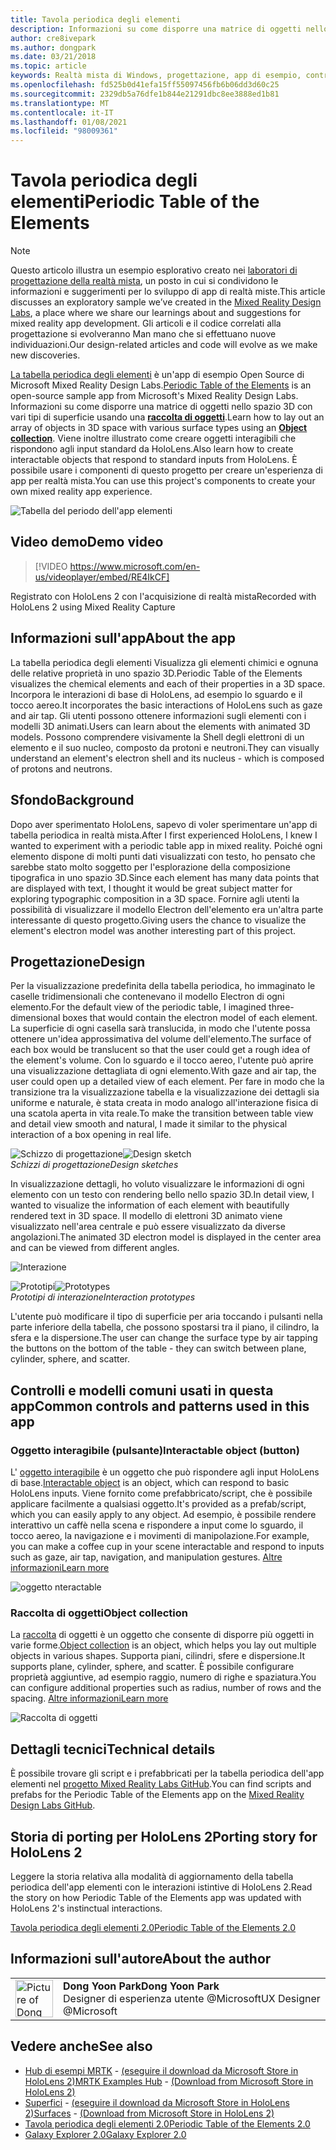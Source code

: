 ```yaml
---
title: Tavola periodica degli elementi
description: Informazioni su come disporre una matrice di oggetti nello spazio 3D con vari tipi di superficie usando una raccolta di oggetti con la tabella periodica dell'app di esempio Elements.
author: cre8ivepark
ms.author: dongpark
ms.date: 03/21/2018
ms.topic: article
keywords: Realtà mista di Windows, progettazione, app di esempio, controlli, MRTK, Toolkit per realtà mista, Unity, app di esempio, app di esempio, open source, Microsoft Store, HoloLens, auricolare per realtà mista, auricolare di realtà mista di Windows, auricolare della realtà virtuale
ms.openlocfilehash: fd525b0d41efa15ff55097456fb6b06dd3d60c25
ms.sourcegitcommit: 2329db5a76dfe1b844e21291dbc8ee3888ed1b81
ms.translationtype: MT
ms.contentlocale: it-IT
ms.lasthandoff: 01/08/2021
ms.locfileid: "98009361"
---
```

# <a name="periodic-table-of-the-elements"></a><span data-ttu-id="7b769-104">Tavola periodica degli elementi</span><span class="sxs-lookup"><span data-stu-id="7b769-104">Periodic Table of the Elements</span></span>

>[!NOTE]
><span data-ttu-id="7b769-105">Questo articolo illustra un esempio esplorativo creato nei [laboratori di progettazione della realtà mista](https://github.com/Microsoft/MRDesignLabs_Unity), un posto in cui si condividono le informazioni e suggerimenti per lo sviluppo di app di realtà miste.</span><span class="sxs-lookup"><span data-stu-id="7b769-105">This article discusses an exploratory sample we’ve created in the [Mixed Reality Design Labs](https://github.com/Microsoft/MRDesignLabs_Unity), a place where we share our learnings about and suggestions for mixed reality app development.</span></span> <span data-ttu-id="7b769-106">Gli articoli e il codice correlati alla progettazione si evolveranno Man mano che si effettuano nuove individuazioni.</span><span class="sxs-lookup"><span data-stu-id="7b769-106">Our design-related articles and code will evolve as we make new discoveries.</span></span>

<span data-ttu-id="7b769-107">[La tabella periodica degli elementi](https://github.com/Microsoft/MRDesignLabs_Unity_PeriodicTable) è un'app di esempio Open Source di Microsoft Mixed Reality Design Labs.</span><span class="sxs-lookup"><span data-stu-id="7b769-107">[Periodic Table of the Elements](https://github.com/Microsoft/MRDesignLabs_Unity_PeriodicTable) is an open-source sample app from Microsoft's Mixed Reality Design Labs.</span></span> <span data-ttu-id="7b769-108">Informazioni su come disporre una matrice di oggetti nello spazio 3D con vari tipi di superficie usando una **[raccolta di oggetti](../../design/object-collection.md)**.</span><span class="sxs-lookup"><span data-stu-id="7b769-108">Learn how to lay out an array of objects in 3D space with various surface types using an **[Object collection](../../design/object-collection.md)**.</span></span> <span data-ttu-id="7b769-109">Viene inoltre illustrato come creare oggetti interagibili che rispondono agli input standard da HoloLens.</span><span class="sxs-lookup"><span data-stu-id="7b769-109">Also learn how to create interactable objects that respond to standard inputs from HoloLens.</span></span> <span data-ttu-id="7b769-110">È possibile usare i componenti di questo progetto per creare un'esperienza di app per realtà mista.</span><span class="sxs-lookup"><span data-stu-id="7b769-110">You can use this project's components to create your own mixed reality app experience.</span></span>

![Tabella del periodo dell'app elementi](images/640px-periodictable-hero.jpg)

## <a name="demo-video"></a><span data-ttu-id="7b769-112">Video demo</span><span class="sxs-lookup"><span data-stu-id="7b769-112">Demo video</span></span> 
> [!VIDEO https://www.microsoft.com/en-us/videoplayer/embed/RE4IkCF]

<span data-ttu-id="7b769-113">Registrato con HoloLens 2 con l'acquisizione di realtà mista</span><span class="sxs-lookup"><span data-stu-id="7b769-113">Recorded with HoloLens 2 using Mixed Reality Capture</span></span>

## <a name="about-the-app"></a><span data-ttu-id="7b769-114">Informazioni sull'app</span><span class="sxs-lookup"><span data-stu-id="7b769-114">About the app</span></span>

<span data-ttu-id="7b769-115">La tabella periodica degli elementi Visualizza gli elementi chimici e ognuna delle relative proprietà in uno spazio 3D.</span><span class="sxs-lookup"><span data-stu-id="7b769-115">Periodic Table of the Elements visualizes the chemical elements and each of their properties in a 3D space.</span></span> <span data-ttu-id="7b769-116">Incorpora le interazioni di base di HoloLens, ad esempio lo sguardo e il tocco aereo.</span><span class="sxs-lookup"><span data-stu-id="7b769-116">It incorporates the basic interactions of HoloLens such as gaze and air tap.</span></span> <span data-ttu-id="7b769-117">Gli utenti possono ottenere informazioni sugli elementi con i modelli 3D animati.</span><span class="sxs-lookup"><span data-stu-id="7b769-117">Users can learn about the elements with animated 3D models.</span></span> <span data-ttu-id="7b769-118">Possono comprendere visivamente la Shell degli elettroni di un elemento e il suo nucleo, composto da protoni e neutroni.</span><span class="sxs-lookup"><span data-stu-id="7b769-118">They can visually understand an element's electron shell and its nucleus - which is composed of protons and neutrons.</span></span>

## <a name="background"></a><span data-ttu-id="7b769-119">Sfondo</span><span class="sxs-lookup"><span data-stu-id="7b769-119">Background</span></span>

<span data-ttu-id="7b769-120">Dopo aver sperimentato HoloLens, sapevo di voler sperimentare un'app di tabella periodica in realtà mista.</span><span class="sxs-lookup"><span data-stu-id="7b769-120">After I first experienced HoloLens, I knew I wanted to experiment with a periodic table app in mixed reality.</span></span> <span data-ttu-id="7b769-121">Poiché ogni elemento dispone di molti punti dati visualizzati con testo, ho pensato che sarebbe stato molto soggetto per l'esplorazione della composizione tipografica in uno spazio 3D.</span><span class="sxs-lookup"><span data-stu-id="7b769-121">Since each element has many data points that are displayed with text, I thought it would be great subject matter for exploring typographic composition in a 3D space.</span></span> <span data-ttu-id="7b769-122">Fornire agli utenti la possibilità di visualizzare il modello Electron dell'elemento era un'altra parte interessante di questo progetto.</span><span class="sxs-lookup"><span data-stu-id="7b769-122">Giving users the chance to visualize the element's electron model was another interesting part of this project.</span></span>

## <a name="design"></a><span data-ttu-id="7b769-123">Progettazione</span><span class="sxs-lookup"><span data-stu-id="7b769-123">Design</span></span>

<span data-ttu-id="7b769-124">Per la visualizzazione predefinita della tabella periodica, ho immaginato le caselle tridimensionali che contenevano il modello Electron di ogni elemento.</span><span class="sxs-lookup"><span data-stu-id="7b769-124">For the default view of the periodic table, I imagined three-dimensional boxes that would contain the electron model of each element.</span></span> <span data-ttu-id="7b769-125">La superficie di ogni casella sarà translucida, in modo che l'utente possa ottenere un'idea approssimativa del volume dell'elemento.</span><span class="sxs-lookup"><span data-stu-id="7b769-125">The surface of each box would be translucent so that the user could get a rough idea of the element's volume.</span></span> <span data-ttu-id="7b769-126">Con lo sguardo e il tocco aereo, l'utente può aprire una visualizzazione dettagliata di ogni elemento.</span><span class="sxs-lookup"><span data-stu-id="7b769-126">With gaze and air tap, the user could open up a detailed view of each element.</span></span> <span data-ttu-id="7b769-127">Per fare in modo che la transizione tra la visualizzazione tabella e la visualizzazione dei dettagli sia uniforme e naturale, è stata creata in modo analogo all'interazione fisica di una scatola aperta in vita reale.</span><span class="sxs-lookup"><span data-stu-id="7b769-127">To make the transition between table view and detail view smooth and natural, I made it similar to the physical interaction of a box opening in real life.</span></span>

<span data-ttu-id="7b769-128">![Schizzo di progettazione](images/640px-sketch20170406.jpg)</span><span class="sxs-lookup"><span data-stu-id="7b769-128">![Design sketch](images/640px-sketch20170406.jpg)</span></span><br>
<span data-ttu-id="7b769-129">*Schizzi di progettazione*</span><span class="sxs-lookup"><span data-stu-id="7b769-129">*Design sketches*</span></span>

<span data-ttu-id="7b769-130">In visualizzazione dettagli, ho voluto visualizzare le informazioni di ogni elemento con un testo con rendering bello nello spazio 3D.</span><span class="sxs-lookup"><span data-stu-id="7b769-130">In detail view, I wanted to visualize the information of each element with beautifully rendered text in 3D space.</span></span> <span data-ttu-id="7b769-131">Il modello di elettroni 3D animato viene visualizzato nell'area centrale e può essere visualizzato da diverse angolazioni.</span><span class="sxs-lookup"><span data-stu-id="7b769-131">The animated 3D electron model is displayed in the center area and can be viewed from different angles.</span></span>

![Interazione](images/640px-periodictable-interaction.jpg)

<span data-ttu-id="7b769-133">![Prototipi](images/640px-periodictable-prototypes.jpg)</span><span class="sxs-lookup"><span data-stu-id="7b769-133">![Prototypes](images/640px-periodictable-prototypes.jpg)</span></span><br>
<span data-ttu-id="7b769-134">*Prototipi di interazione*</span><span class="sxs-lookup"><span data-stu-id="7b769-134">*Interaction prototypes*</span></span>

<span data-ttu-id="7b769-135">L'utente può modificare il tipo di superficie per aria toccando i pulsanti nella parte inferiore della tabella, che possono spostarsi tra il piano, il cilindro, la sfera e la dispersione.</span><span class="sxs-lookup"><span data-stu-id="7b769-135">The user can change the surface type by air tapping the buttons on the bottom of the table - they can switch between plane, cylinder, sphere, and scatter.</span></span>

## <a name="common-controls-and-patterns-used-in-this-app"></a><span data-ttu-id="7b769-136">Controlli e modelli comuni usati in questa app</span><span class="sxs-lookup"><span data-stu-id="7b769-136">Common controls and patterns used in this app</span></span>

### <a name="interactable-object-button"></a><span data-ttu-id="7b769-137">Oggetto interagibile (pulsante)</span><span class="sxs-lookup"><span data-stu-id="7b769-137">Interactable object (button)</span></span>

<span data-ttu-id="7b769-138">L' [oggetto interagibile](../../design/interactable-object.md) è un oggetto che può rispondere agli input HoloLens di base.</span><span class="sxs-lookup"><span data-stu-id="7b769-138">[Interactable object](../../design/interactable-object.md) is an object, which can respond to basic HoloLens inputs.</span></span> <span data-ttu-id="7b769-139">Viene fornito come prefabbricato/script, che è possibile applicare facilmente a qualsiasi oggetto.</span><span class="sxs-lookup"><span data-stu-id="7b769-139">It's provided as a prefab/script, which you can easily apply to any object.</span></span> <span data-ttu-id="7b769-140">Ad esempio, è possibile rendere interattivo un caffè nella scena e rispondere a input come lo sguardo, il tocco aereo, la navigazione e i movimenti di manipolazione.</span><span class="sxs-lookup"><span data-stu-id="7b769-140">For example, you can make a coffee cup in your scene interactable and respond to inputs such as gaze, air tap, navigation, and manipulation gestures.</span></span> [<span data-ttu-id="7b769-141">Altre informazioni</span><span class="sxs-lookup"><span data-stu-id="7b769-141">Learn more</span></span>](../../design/interactable-object.md)

![oggetto nteractable](images/640px-periodictable-interactableobject.jpg)

### <a name="object-collection"></a><span data-ttu-id="7b769-143">Raccolta di oggetti</span><span class="sxs-lookup"><span data-stu-id="7b769-143">Object collection</span></span>

<span data-ttu-id="7b769-144">La [raccolta](../../design/object-collection.md) di oggetti è un oggetto che consente di disporre più oggetti in varie forme.</span><span class="sxs-lookup"><span data-stu-id="7b769-144">[Object collection](../../design/object-collection.md) is an object, which helps you lay out multiple objects in various shapes.</span></span> <span data-ttu-id="7b769-145">Supporta piani, cilindri, sfere e dispersione.</span><span class="sxs-lookup"><span data-stu-id="7b769-145">It supports plane, cylinder, sphere, and scatter.</span></span> <span data-ttu-id="7b769-146">È possibile configurare proprietà aggiuntive, ad esempio raggio, numero di righe e spaziatura.</span><span class="sxs-lookup"><span data-stu-id="7b769-146">You can configure additional properties such as radius, number of rows and the spacing.</span></span> [<span data-ttu-id="7b769-147">Altre informazioni</span><span class="sxs-lookup"><span data-stu-id="7b769-147">Learn more</span></span>](../../design/object-collection.md)

![Raccolta di oggetti](images/640px-periodictable-collections.jpg)

## <a name="technical-details"></a><span data-ttu-id="7b769-149">Dettagli tecnici</span><span class="sxs-lookup"><span data-stu-id="7b769-149">Technical details</span></span>

<span data-ttu-id="7b769-150">È possibile trovare gli script e i prefabbricati per la tabella periodica dell'app elementi nel [progetto Mixed Reality Labs GitHub](https://github.com/Microsoft/MRDesignLabs_Unity_PeriodicTable).</span><span class="sxs-lookup"><span data-stu-id="7b769-150">You can find scripts and prefabs for the Periodic Table of the Elements app on the [Mixed Reality Design Labs GitHub](https://github.com/Microsoft/MRDesignLabs_Unity_PeriodicTable).</span></span>

## <a name="porting-story-for-hololens-2"></a><span data-ttu-id="7b769-151">Storia di porting per HoloLens 2</span><span class="sxs-lookup"><span data-stu-id="7b769-151">Porting story for HoloLens 2</span></span>

<span data-ttu-id="7b769-152">Leggere la storia relativa alla modalità di aggiornamento della tabella periodica dell'app elementi con le interazioni istintive di HoloLens 2.</span><span class="sxs-lookup"><span data-stu-id="7b769-152">Read the story on how Periodic Table of the Elements app was updated with HoloLens 2's instinctual interactions.</span></span>

[<span data-ttu-id="7b769-153">Tavola periodica degli elementi 2.0</span><span class="sxs-lookup"><span data-stu-id="7b769-153">Periodic Table of the Elements 2.0</span></span>](https://medium.com/@dongyoonpark/bringing-the-periodic-table-of-the-elements-app-to-hololens-2-with-mrtk-v2-a6e3d8362158)




## <a name="about-the-author"></a><span data-ttu-id="7b769-154">Informazioni sull'autore</span><span class="sxs-lookup"><span data-stu-id="7b769-154">About the author</span></span>

<table style="border-collapse:collapse" padding-left="0px">
<tr>
<td style="border-style: none" width="60px"><img alt="Picture of Dong Yoon Park" width="60" height="60" src="images/dongyoonpark.jpg"></td>
<td style="border-style: none"><span data-ttu-id="7b769-155"><b>Dong Yoon Park</b></span><span class="sxs-lookup"><span data-stu-id="7b769-155"><b>Dong Yoon Park</b></span></span><br><span data-ttu-id="7b769-156">Designer di esperienza utente @Microsoft</span><span class="sxs-lookup"><span data-stu-id="7b769-156">UX Designer @Microsoft</span></span></td>
</tr>
</table>

## <a name="see-also"></a><span data-ttu-id="7b769-157">Vedere anche</span><span class="sxs-lookup"><span data-stu-id="7b769-157">See also</span></span>

* <span data-ttu-id="7b769-158">[Hub di esempi MRTK](https://microsoft.github.io/MixedRealityToolkit-Unity/Documentation/README_ExampleHub.html) - [(eseguire il download da Microsoft Store in HoloLens 2)](https://www.microsoft.com/en-us/p/mrtk-examples-hub/9mv8c39l2sj4)</span><span class="sxs-lookup"><span data-stu-id="7b769-158">[MRTK Examples Hub](https://microsoft.github.io/MixedRealityToolkit-Unity/Documentation/README_ExampleHub.html) - [(Download from Microsoft Store in HoloLens 2)](https://www.microsoft.com/en-us/p/mrtk-examples-hub/9mv8c39l2sj4)</span></span>
* <span data-ttu-id="7b769-159">[Superfici](sampleapp-surfaces.md) - [(eseguire il download da Microsoft Store in HoloLens 2)](https://www.microsoft.com/en-us/p/surfaces/9nvkpv3sk3x0)</span><span class="sxs-lookup"><span data-stu-id="7b769-159">[Surfaces](sampleapp-surfaces.md) - [(Download from Microsoft Store in HoloLens 2)](https://www.microsoft.com/en-us/p/surfaces/9nvkpv3sk3x0)</span></span>
* [<span data-ttu-id="7b769-160">Tavola periodica degli elementi 2.0</span><span class="sxs-lookup"><span data-stu-id="7b769-160">Periodic Table of the Elements 2.0</span></span>](https://medium.com/@dongyoonpark/bringing-the-periodic-table-of-the-elements-app-to-hololens-2-with-mrtk-v2-a6e3d8362158)
* [<span data-ttu-id="7b769-161">Galaxy Explorer 2.0</span><span class="sxs-lookup"><span data-stu-id="7b769-161">Galaxy Explorer 2.0</span></span>](galaxy-explorer-update.md)